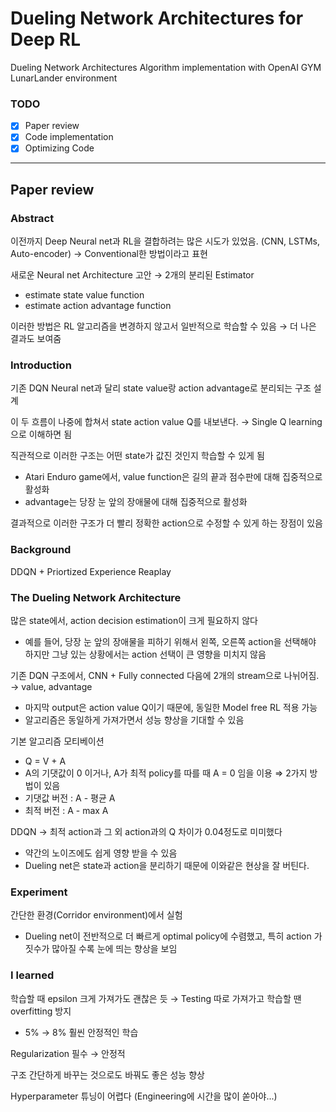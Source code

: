 # Dueling Network Architectures for Deep RL

Dueling Network Architectures Algorithm implementation with OpenAI GYM LunarLander environment

### TODO

- [x]  Paper review
- [x]  Code implementation
- [x]  Optimizing Code

---

## Paper review

### Abstract

이전까지 Deep Neural net과 RL을 결합하려는 많은 시도가 있었음. (CNN, LSTMs, Auto-encoder) → Conventional한 방법이라고 표현

새로운 Neural net Architecture 고안 → 2개의 분리된 Estimator

- estimate state value function
- estimate action advantage function

이러한 방법은 RL 알고리즘을 변경하지 않고서 일반적으로 학습할 수 있음 → 더 나은 결과도 보여줌

### Introduction

기존 DQN Neural net과 달리 state value랑 action advantage로 분리되는 구조 설계

이 두 흐름이 나중에 합쳐서 state action value Q를 내보낸다. → Single Q learning으로 이해하면 됨

직관적으로 이러한 구조는 어떤 state가 값진 것인지 학습할 수 있게 됨

- Atari Enduro game에서, value function은 길의 끝과 점수판에 대해 집중적으로 활성화
- advantage는 당장 눈 앞의 장애물에 대해 집중적으로 활성화

결과적으로 이러한 구조가 더 빨리 정확한 action으로 수정할 수 있게 하는 장점이 있음

### Background

DDQN + Priortized Experience Reaplay

### The Dueling Network Architecture

많은 state에서, action decision estimation이 크게 필요하지 않다

- 예를 들어, 당장 눈 앞의 장애물을 피하기 위해서 왼쪽, 오른쪽 action을 선택해야 하지만 그냥 있는 상황에서는 action 선택이 큰 영향을 미치지 않음

기존 DQN 구조에서, CNN + Fully connected 다음에 2개의 stream으로 나뉘어짐. → value, advantage

- 마지막 output은 action value Q이기 때문에, 동일한 Model free RL 적용 가능
- 알고리즘은 동일하게 가져가면서 성능 향상을 기대할 수 있음

기본 알고리즘 모티베이션

- Q = V + A
- A의 기댓값이 0 이거나, A가 최적 policy를 따를 때 A = 0 임을 이용 ⇒ 2가지 방법이 있음
- 기댓값 버전 : A - 평균 A
- 최적 버전 : A - max A

DDQN → 최적 action과 그 외 action과의 Q 차이가 0.04정도로 미미했다

- 약간의 노이즈에도 쉽게 영향 받을 수 있음
- Dueling net은 state과 action을 분리하기 때문에 이와같은 현상을 잘 버틴다.

### Experiment

간단한 환경(Corridor environment)에서 실험

- Dueling net이 전반적으로 더 빠르게 optimal policy에 수렴했고, 특히 action 가짓수가 많아질 수록 눈에 띄는 향상을 보임

### I learned

학습할 때 epsilon 크게 가져가도 괜찮은 듯 → Testing 따로 가져가고 학습할 땐 overfitting 방지

- 5% → 8% 훨씬 안정적인 학습

Regularization 필수 → 안정적

구조 간단하게 바꾸는 것으로도 바꿔도 좋은 성능 향상

Hyperparameter 튜닝이 어렵다 (Engineering에 시간을 많이 쏟아야...)